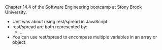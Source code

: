Chapter 14.4 of the Software Engineering bootcamp at Stony Brook University.
- Unit was about using rest/spread in JavaScript
- rest/spread are both represented by:
    - ...
- You can use rest/spread to encompass multiple variables in an array or object.